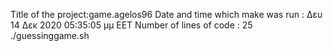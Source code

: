 Title of the project:game.agelos96
Date and time which make was run : 
Δευ 14 Δεκ 2020 05:35:05 μμ EET
Number of lines of code :
25 ./guessinggame.sh
